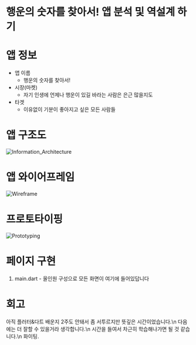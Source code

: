 # 행운의 숫자를 찾아서! 앱 분석 및 역설계 하기
# 앱 정보
- 앱 이름
    - 행운의 숫자를 찾아서!    
- 시장(마켓)
    - 자기 인생에 언제나 행운이 있길 바라는 사람은 은근 많을지도     
- 타겟
    - 이유없이 기분이 좋아지고 싶은 모든 사람들
# 앱 구조도
![Information_Architecture ](https://github.com/user-attachments/assets/15eecd09-045d-4a86-850a-c8d31388ac6f)
# 앱 와이어프레임
![Wireframe](https://github.com/user-attachments/assets/0db9a268-a53f-45c9-abcb-4f6130982f53)
# 프로토타이핑
![Prototyping](https://github.com/user-attachments/assets/44968eb8-aae4-45f5-9ba6-165bef24d908)
# 페이지 구현
1. main.dart - 올인원 구성으로 모든 화면이 여기에 들어있답니다
# 회고
아직 플러터&다트 배운지 2주도 안돼서 좀 서투르지만 뜻깊은 시간이었습니다.\n
다음에는 더 잘할 수 있을거라 생각합니다.\n
시간을 들여서 차근히 학습해나가면 될 것 같습니다.\n
화이팅.
